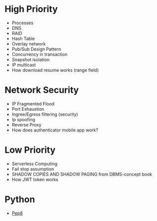 # High Priority
- Processes
- DNS
- RAID
- Hash Table
- Overlay network
- Pub/Sub Design Pattern
- Concurrency in transaction
- Snapshot isolation
- IP multicast
- How download resume works (range field)

# Network Security
- IP Fragmented Flood
- Port Exhaustion
- Ingree/Egress filtering (security)
- Ip spoofing
- Reverse Proxy
- How does authenticator mobile app work?


# Low Priority
- Serverless Computing
- Fail stop assumption
- SHADOW COPIES AND SHADOW PAGING from DBMS-concept book
- How JWT token works

# Python
- [Pep8](https://www.python.org/dev/peps/pep-0008/)
